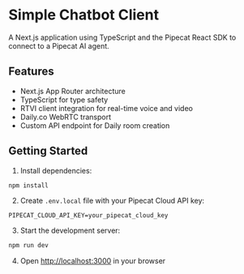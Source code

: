 # Simple Chatbot Client

A Next.js application using TypeScript and the Pipecat React SDK to connect to a Pipecat AI agent.

## Features

- Next.js App Router architecture
- TypeScript for type safety
- RTVI client integration for real-time voice and video
- Daily.co WebRTC transport
- Custom API endpoint for Daily room creation

## Getting Started

1. Install dependencies:

```bash
npm install
```

2. Create `.env.local` file with your Pipecat Cloud API key:

```
PIPECAT_CLOUD_API_KEY=your_pipecat_cloud_key
```

3. Start the development server:

```bash
npm run dev
```

4. Open [http://localhost:3000](http://localhost:3000) in your browser
